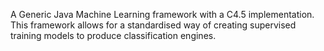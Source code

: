 A Generic Java Machine Learning framework with a C4.5 implementation. This framework allows for a standardised way of creating supervised training models to produce classification engines.
